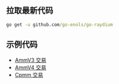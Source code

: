 ## 拉取最新代码

```cmd
go get -u github.com/go-enols/go-raydium
```

## 示例代码

- [AmmV3 交易](./examples/amm_v3_swap/main.go)
- [AmmV4 交易](./examples/amm_v4_swap/main.go)
- [Cpmm 交易](./examples/cpmm_swap/main.go)
